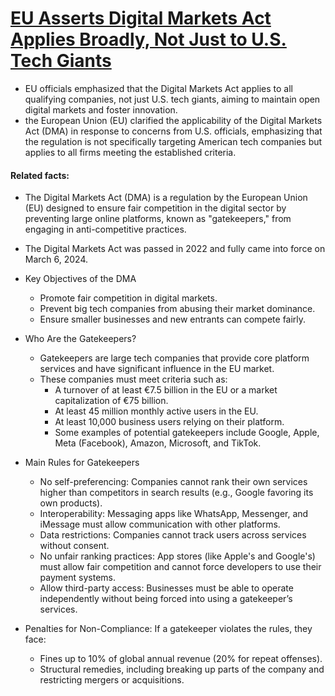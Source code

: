 # [EU Asserts Digital Markets Act Applies Broadly, Not Just to U.S. Tech Giants](https://www.reuters.com/technology/eu-denies-picking-us-tech-giants-says-us-also-tackling-monopolisation-2025-03-07/?utm_source=chatgpt.com)
- EU officials emphasized that the Digital Markets Act applies to all qualifying companies, not just U.S. tech giants, aiming to maintain open digital markets and foster innovation.
- the European Union (EU) clarified the applicability of the Digital Markets Act (DMA) in response to concerns from U.S. officials, emphasizing that the regulation is not specifically targeting American tech companies but applies to all firms meeting the established criteria. 

#### Related facts:
- The Digital Markets Act (DMA) is a regulation by the European Union (EU) designed to ensure fair competition in the digital sector by preventing large online platforms, known as "gatekeepers," from engaging in anti-competitive practices.
- The Digital Markets Act was passed in 2022 and fully came into force on March 6, 2024.

- Key Objectives of the DMA
  - Promote fair competition in digital markets.
  - Prevent big tech companies from abusing their market dominance.
  - Ensure smaller businesses and new entrants can compete fairly.
- Who Are the Gatekeepers?
  - Gatekeepers are large tech companies that provide core platform services and have significant influence in the EU market.
  - These companies must meet criteria such as:
    - A turnover of at least €7.5 billion in the EU or a market capitalization of €75 billion.
    - At least 45 million monthly active users in the EU.
    - At least 10,000 business users relying on their platform.
    - Some examples of potential gatekeepers include Google, Apple, Meta (Facebook), Amazon, Microsoft, and TikTok.
- Main Rules for Gatekeepers
  - No self-preferencing: Companies cannot rank their own services higher than competitors in search results (e.g., Google favoring its own products).
  - Interoperability: Messaging apps like WhatsApp, Messenger, and iMessage must allow communication with other platforms.
  - Data restrictions: Companies cannot track users across services without consent.
  - No unfair ranking practices: App stores (like Apple's and Google's) must allow fair competition and cannot force developers to use their payment systems.
  - Allow third-party access: Businesses must be able to operate independently without being forced into using a gatekeeper’s services.
- Penalties for Non-Compliance: If a gatekeeper violates the rules, they face:
  - Fines up to 10% of global annual revenue (20% for repeat offenses).
  - Structural remedies, including breaking up parts of the company and restricting mergers or acquisitions.
 
